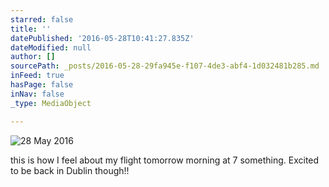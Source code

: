 ```yaml
---
starred: false
title: ''
datePublished: '2016-05-28T10:41:27.835Z'
dateModified: null
author: []
sourcePath: _posts/2016-05-28-29fa945e-f107-4de3-abf4-1d032481b285.md
inFeed: true
hasPage: false
inNav: false
_type: MediaObject

---
```

![28 May 2016](https://the-grid-user-content.s3-us-west-2.amazonaws.com/f43f65bd-4ce1-429b-873e-c873a438bcc3.jpg)

this is how I feel about my flight tomorrow morning at 7 something. Excited to be back in Dublin though!!